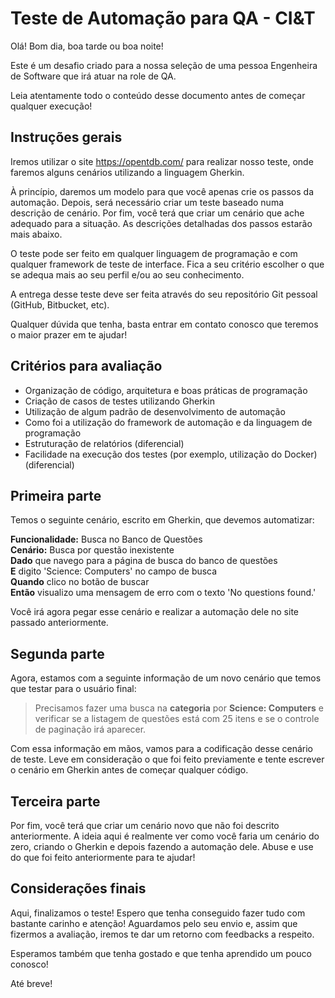 # Teste de Automação para QA - CI&T

Olá! Bom dia, boa tarde ou boa noite!

Este é um desafio criado para a nossa seleção de uma pessoa Engenheira de Software que irá atuar na role de QA.

Leia atentamente todo o conteúdo desse documento antes de começar qualquer execução!


## Instruções gerais
Iremos utilizar o site https://opentdb.com/ para realizar nosso teste, onde faremos alguns cenários utilizando a linguagem Gherkin.

À princípio, daremos um modelo para que você apenas crie os passos da automação. Depois, será necessário criar um teste baseado numa descrição de cenário.
Por fim, você terá que criar um cenário que ache adequado para a situação. As descrições detalhadas dos passos estarão mais abaixo.

O teste pode ser feito em qualquer linguagem de programação e com qualquer framework de teste de interface. Fica a seu critério escolher o que se adequa mais
ao seu perfil e/ou ao seu conhecimento.

A entrega desse teste deve ser feita através do seu repositório Git pessoal (GitHub, Bitbucket, etc).

Qualquer dúvida que tenha, basta entrar em contato conosco que teremos o maior prazer em te ajudar!


## Critérios para avaliação
- Organização de código, arquitetura e boas práticas de programação
- Criação de casos de testes utilizando Gherkin
- Utilização de algum padrão de desenvolvimento de automação
- Como foi a utilização do framework de automação e da linguagem de programação
- Estruturação de relatórios (diferencial)
- Facilidade na execução dos testes (por exemplo, utilização do Docker)(diferencial)


## Primeira parte
Temos o seguinte cenário, escrito em Gherkin, que devemos automatizar:

**Funcionalidade:** Busca no Banco de Questões<br>
**Cenário:** Busca por questão inexistente<br>
**Dado** que navego para a página de busca do banco de questões<br>
**E** digito 'Science: Computers' no campo de busca<br>
**Quando** clico no botão de buscar<br>
**Então** visualizo uma mensagem de erro com o texto 'No questions found.'<br>

Você irá agora pegar esse cenário e realizar a automação dele no site passado anteriormente.


## Segunda parte
Agora, estamos com a seguinte informação de um novo cenário que temos que testar para o usuário final:

>Precisamos fazer uma busca na **categoria** por **Science: Computers** e verificar se a listagem de questões está com 25 itens e se o controle de paginação irá aparecer.

Com essa informação em mãos, vamos para a codificação desse cenário de teste. Leve em consideração o que foi feito previamente e tente escrever o cenário em Gherkin antes de começar qualquer código.


## Terceira parte
Por fim, você terá que criar um cenário novo que não foi descrito anteriormente. A ideia aqui é realmente ver como você faria um cenário do zero, criando o Gherkin e depois fazendo a automação dele. Abuse e use do que foi feito anteriormente para te ajudar!


## Considerações finais
Aqui, finalizamos o teste! Espero que tenha conseguido fazer tudo com bastante carinho e atenção! Aguardamos pelo seu envio e, assim que fizermos a avaliação, iremos te dar um retorno com feedbacks a respeito.

Esperamos também que tenha gostado e que tenha aprendido um pouco conosco!

Até breve!
